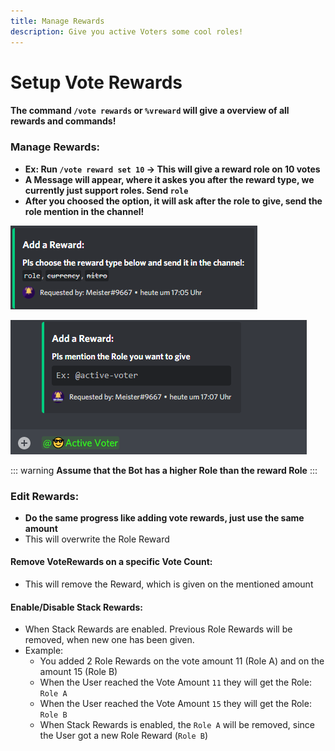 ```yaml
---
title: Manage Rewards
description: Give you active Voters some cool roles!
---
```

# Setup Vote Rewards

#### The command `/vote rewards` or `%vreward` will give a overview of all rewards and commands!

### Manage Rewards:
<command message = "%votereward set <voteamount>" slash = "/vote rewards set [voteamount]" description = "Adds a VoteReward(Role) on the given voteamount, which is given when user reached the voteamount." permissions = "MANAGE_SERVER"/>

- **Ex: Run `/vote reward set 10` -> This will give a reward role on 10 votes**
- **A Message will appear, where it askes you after the reward type, we currently just support roles. Send `role`**
- **After you choosed the option, it will ask after the role to give, send the role mention in the channel!**

![](/assets/image%20%2830%29.png)

![](/assets/image%20%2825%29.png)

::: warning
**Assume that the Bot has a higher Role than the reward Role**
:::

### Edit Rewards:
- **Do the same progress like adding vote rewards, just use the same amount**
- This will overwrite the Role Reward

#### Remove VoteRewards on a specific Vote Count:
- This will remove the Reward, which is given on the mentioned amount
<command message = "%votereward remove voteamount" slash = "/vote rewards remove [voteamunt]" description = "Removes the VoteReward from the Vote Amount" permissions = "MANAGE_SERVER"/>

#### Enable/Disable Stack Rewards:
- When Stack Rewards are enabled. Previous Role Rewards will be removed, when new one has been given.
- Example:
   - You added 2 Role Rewards on the vote amount 11 (Role A) and on the amount 15 (Role B)
   - When the User reached the Vote Amount `11` they will get the Role: `Role A`
   - When the User reached the Vote Amount `15` they will get the Role: `Role B`
   - When Stack Rewards is enabled, the `Role A` will be removed, since the User got a new Role Reward (`Role B`)
<command message = "%votereward stack enable/disable" slash = "/vote rewards stack [status]" description = "Enables/Disables Stack Rewards. When Stack Rewards are enabled. Previous Role Rewards will be removed, when new one has been given." permissions = "MANAGE_SERVER"/>

